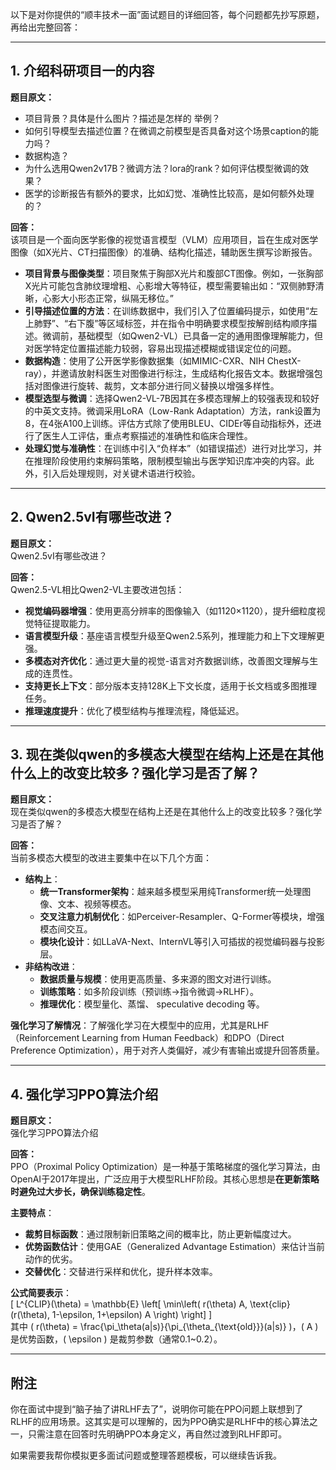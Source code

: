 以下是对你提供的“顺丰技术一面”面试题目的详细回答，每个问题都先抄写原题，再给出完整回答：

---

## 1. 介绍科研项目一的内容  

**题目原文：**  
- 项目背景？具体是什么图片？描述是怎样的 举例？  
- 如何引导模型去描述位置？在微调之前模型是否具备对这个场景caption的能力吗？  
- 数据构造？  
- 为什么选用Qwen2v17B？微调方法？lora的rank？如何评估模型微调的效果？  
- 医学的诊断报告有额外的要求，比如幻觉、准确性比较高，是如何额外处理的？  

**回答：**  
该项目是一个面向医学影像的视觉语言模型（VLM）应用项目，旨在生成对医学图像（如X光片、CT扫描图像）的准确、结构化描述，辅助医生撰写诊断报告。  

- **项目背景与图像类型**：项目聚焦于胸部X光片和腹部CT图像。例如，一张胸部X光片可能包含肺纹理增粗、心影增大等特征，模型需要输出如：“双侧肺野清晰，心影大小形态正常，纵隔无移位。”  
- **引导描述位置的方法**：在训练数据中，我们引入了位置编码提示，如使用“左上肺野”、“右下腹”等区域标签，并在指令中明确要求模型按解剖结构顺序描述。微调前，基础模型（如Qwen2-VL）已具备一定的通用图像理解能力，但对医学特定位置描述能力较弱，容易出现描述模糊或错误定位的问题。  
- **数据构造**：使用了公开医学影像数据集（如MIMIC-CXR、NIH ChestX-ray），并邀请放射科医生对图像进行标注，生成结构化报告文本。数据增强包括对图像进行旋转、裁剪，文本部分进行同义替换以增强多样性。  
- **模型选型与微调**：选择Qwen2-VL-7B因其在多模态理解上的较强表现和较好的中英文支持。微调采用LoRA（Low-Rank Adaptation）方法，rank设置为8，在4张A100上训练。评估方式除了使用BLEU、CIDEr等自动指标外，还进行了医生人工评估，重点考察描述的准确性和临床合理性。  
- **处理幻觉与准确性**：在训练中引入“负样本”（如错误描述）进行对比学习，并在推理阶段使用约束解码策略，限制模型输出与医学知识库冲突的内容。此外，引入后处理规则，对关键术语进行校验。

---

## 2. Qwen2.5vI有哪些改进？  

**题目原文：**  
Qwen2.5vI有哪些改进？  

**回答：**  
Qwen2.5-VL相比Qwen2-VL主要改进包括：  
- **视觉编码器增强**：使用更高分辨率的图像输入（如1120×1120），提升细粒度视觉特征提取能力。  
- **语言模型升级**：基座语言模型升级至Qwen2.5系列，推理能力和上下文理解更强。  
- **多模态对齐优化**：通过更大量的视觉-语言对齐数据训练，改善图文理解与生成的连贯性。  
- **支持更长上下文**：部分版本支持128K上下文长度，适用于长文档或多图推理任务。  
- **推理速度提升**：优化了模型结构与推理流程，降低延迟。

---

## 3. 现在类似qwen的多模态大模型在结构上还是在其他什么上的改变比较多？强化学习是否了解？  

**题目原文：**  
现在类似qwen的多模态大模型在结构上还是在其他什么上的改变比较多？强化学习是否了解？  

**回答：**  
当前多模态大模型的改进主要集中在以下几个方面：  
- **结构上**：  
  - **统一Transformer架构**：越来越多模型采用纯Transformer统一处理图像、文本、视频等模态。  
  - **交叉注意力机制优化**：如Perceiver-Resampler、Q-Former等模块，增强模态间交互。  
  - **模块化设计**：如LLaVA-Next、InternVL等引入可插拔的视觉编码器与投影层。  
- **非结构改进**：  
  - **数据质量与规模**：使用更高质量、多来源的图文对进行训练。  
  - **训练策略**：如多阶段训练（预训练→指令微调→RLHF）。  
  - **推理优化**：模型量化、蒸馏、 speculative decoding 等。  

**强化学习了解情况**：了解强化学习在大模型中的应用，尤其是RLHF（Reinforcement Learning from Human Feedback）和DPO（Direct Preference Optimization），用于对齐人类偏好，减少有害输出或提升回答质量。

---

## 4. 强化学习PPO算法介绍  

**题目原文：**  
强化学习PPO算法介绍  

**回答：**  
PPO（Proximal Policy Optimization）是一种基于策略梯度的强化学习算法，由OpenAI于2017年提出，广泛应用于大模型RLHF阶段。其核心思想是**在更新策略时避免过大步长，确保训练稳定性**。  

**主要特点**：  
- **裁剪目标函数**：通过限制新旧策略之间的概率比，防止更新幅度过大。  
- **优势函数估计**：使用GAE（Generalized Advantage Estimation）来估计当前动作的优劣。  
- **交替优化**：交替进行采样和优化，提升样本效率。  

**公式简要表示**：  
\[
L^{CLIP}(\theta) = \mathbb{E} \left[ \min\left( r(\theta) A, \text{clip}(r(\theta), 1-\epsilon, 1+\epsilon) A \right) \right]
\]  
其中 \( r(\theta) = \frac{\pi_\theta(a|s)}{\pi_{\theta_{\text{old}}}(a|s)} \)，\( A \) 是优势函数，\( \epsilon \) 是裁剪参数（通常0.1~0.2）。

---

## 附注  
你在面试中提到“脑子抽了讲RLHF去了”，说明你可能在PPO问题上联想到了RLHF的应用场景。这其实是可以理解的，因为PPO确实是RLHF中的核心算法之一，只需注意在回答时先明确PPO本身定义，再自然过渡到RLHF即可。

如果需要我帮你模拟更多面试问题或整理答题模板，可以继续告诉我。
